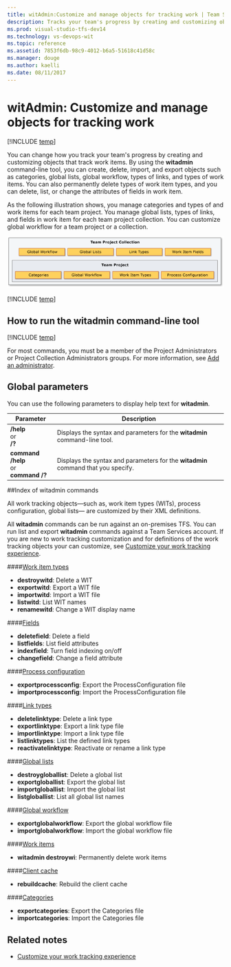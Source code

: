 ```yaml
---
title: witAdmin:Customize and manage objects for tracking work | Team Services & TFS
description: Tracks your team's progress by creating and customizing objects that track work items.
ms.prod: visual-studio-tfs-dev14
ms.technology: vs-devops-wit
ms.topic: reference
ms.assetid: 7853f6db-98c9-4012-b6a5-51618c41d58c
ms.manager: douge
ms.author: kaelli
ms.date: 08/11/2017
---
```



# witAdmin: Customize and manage objects for tracking work 

[!INCLUDE [temp](../../_shared/customization-witadmin-plus-version-header.md)]

You can change how you track your team's progress by creating and customizing objects that track work items. By using the **witadmin** command-line tool, you can create, delete, import, and export objects such as categories, global lists, global workflow, types of links, and types of work items. You can also permanently delete types of work item types, and you can delete, list, or change the attributes of fields in work item.  
  
As the following illustration shows, you manage categories and types of and work items for each team project. You manage global lists, types of links, and fields in work item for each team project collection. You can customize global workflow for a team project or a collection.  
  
![Work Item Tracking Objects](_img/pnt_wit_objects.png "PNT_WIT_Objects")  
  
[!INCLUDE [temp](../../_shared/process-editor.md)]


## How to run the witadmin command-line tool  

[!INCLUDE [temp](../../_shared/witadmin-run-tool.md)]  

For most commands, you must be a member of the Project Administrators or Project Collection Administrators groups. For more information, see [Add an administrator](../../../accounts/add-administrator-tfs.md).  

<a name="global"></a> 
## Global parameters  
 You can use the following parameters to display help text for **witadmin**.  
  
|Parameter|Description|  
|---------------|-----------------|  
|**/help**<br />or<br />**/?**|Displays the syntax and parameters for the **witadmin** command-line tool.|  
|**command /help**<br />or<br /> **command /?**|Displays the syntax and parameters for the **witadmin** command that you specify.|  

<a name="index"></a> 
##Index of witadmin commands  

All work tracking objects&mdash;such as, work item types (WITs), process configuration, global lists&mdash; are customized by their XML definitions.  

All **witadmin** commands can be run against an on-premises TFS. You can run list and export **witadmin** commands against a Team Services account. If you are new to work tracking customization and for definitions of the work tracking objects your can customize, see [Customize your work tracking experience](../../customize/customize-work.md). 

####[Work item types](witadmin-import-export-manage-wits.md)
  
- **destroywitd**: Delete a WIT   
- **exportwitd**: Export a WIT file  
- **importwitd**: Import a WIT file  
- **listwitd**:  List WIT names   
- **renamewitd**: Change a WIT display name    


####[Fields](manage-work-item-fields.md)</p>

- **deletefield**: Delete a field  
- **listfields**: List field attributes  
- **indexfield**: Turn field indexing on/off  
- **changefield**: Change a field attribute   

####[Process configuration](witadmin-import-export-process-configuration.md)</p>
  
- **exportprocessconfig**: Export the ProcessConfiguration file   
- **importprocessconfig**: Import the ProcessConfiguration file  

####[Link types](manage-link-types.md)</p>
  
- **deletelinktype**:  Delete a link type  
- **exportlinktype**:  Export a link type file   
- **importlinktype**:  Import a link type file  
- **listlinktypes**:  List the defined link types   
- **reactivatelinktype**: Reactivate or rename a link type   




####[Global lists](manage-global-lists-for-work-item-types.md)</p>
  
- **destroygloballist**: Delete a global list  
- **exportgloballist**: Export the global list  
- **importgloballist**: Import the global list  
- **listgloballist**: List all global list names   

  
####[Global workflow](witadmin-import-export-global-workflow.md)</p>

- **exportglobalworkflow**: Export the global workflow file  
- **importglobalworkflow**: Import the global workflow file   


####[Work items](remove-work-items-permanently.md) 

- **witadmin destroywi**: Permanently delete work items    


####[Client cache](rebuild-client-cache.md)</p>
  
- **rebuildcache**: Rebuild the client cache   


####[Categories](witadmin-import-export-categories.md)</p>
  
- **exportcategories**:  Export the Categories file   
- **importcategories**:  Import the Categories file      
  

## Related notes
-  [Customize your work tracking experience](../../customize/customize-work.md)   
 